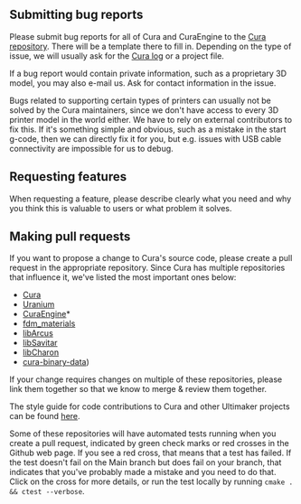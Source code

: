 Submitting bug reports
----------------------
Please submit bug reports for all of Cura and CuraEngine to the [Cura repository](https://github.com/Ultimaker/Cura/issues). There will be a template there to fill in. Depending on the type of issue, we will usually ask for the [Cura log](https://github.com/Ultimaker/Cura/wiki/Reporting#cura-log) or a project file.

If a bug report would contain private information, such as a proprietary 3D model, you may also e-mail us. Ask for contact information in the issue.

Bugs related to supporting certain types of printers can usually not be solved by the Cura maintainers, since we don't have access to every 3D printer model in the world either. We have to rely on external contributors to fix this. If it's something simple and obvious, such as a mistake in the start g-code, then we can directly fix it for you, but e.g. issues with USB cable connectivity are impossible for us to debug.

Requesting features
-------------------
When requesting a feature, please describe clearly what you need and why you think this is valuable to users or what problem it solves.

Making pull requests
--------------------
If you want to propose a change to Cura's source code, please create a pull request in the appropriate repository. Since Cura has multiple repositories that influence it, we've listed the most important ones below:
* [Cura](https://github.com/Ultimaker/Cura)
* [Uranium](https://github.com/Ultimaker/Uranium)
* [CuraEngine](https://github.com/Ultimaker/CuraEngine)*
* [fdm_materials](https://github.com/Ultimaker/fdm_materials)
* [libArcus](https://github.com/Ultimaker/libArcus)
* [libSavitar](https://github.com/Ultimaker/libSavitar)
* [libCharon](https://github.com/Ultimaker/libCharon)
* [cura-binary-data](https://github.com/Ultimaker/cura-binary-data)) 

If your change requires changes on multiple of these repositories, please link them together so that we know to merge & review them together.

The style guide for code contributions to Cura and other Ultimaker projects can be found [here](https://github.com/Ultimaker/Meta/blob/master/general/generic_code_conventions.md).

Some of these repositories will have automated tests running when you create a pull request, indicated by green check marks or red crosses in the Github web page. If you see a red cross, that means that a test has failed. If the test doesn't fail on the Main branch but does fail on your branch, that indicates that you've probably made a mistake and you need to do that. Click on the cross for more details, or run the test locally by running `cmake . && ctest --verbose`.
